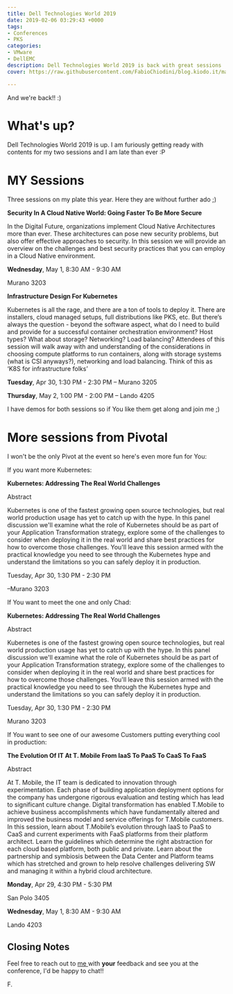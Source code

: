 ```yaml
---
title: Dell Technologies World 2019
date: 2019-02-06 03:29:43 +0000
tags:
- Conferences
- PKS
categories:
- VMware
- DellEMC
description: Dell Technologies World 2019 is back with great sessions
cover: https://raw.githubusercontent.com/FabioChiodini/blog.kiodo.it/master/images/DogEye.jpg

---
```

And we're back!! :)

# What's up?

Dell Technologies World 2019 is up. I am furiously getting ready with contents for my two sessions and I am late than ever :P

# MY Sessions

Three sessions on my plate this year. Here they are without further ado ;)

**Security In A Cloud Native World: Going Faster To Be More Secure**

In the Digital Future, organizations implement Cloud Native Architectures more than ever. These architectures can pose new security problems, but also offer effective approaches to security. In this session we will provide an overview on the challenges and best security practices that you can employ in a Cloud Native environment.  

**Wednesday**, May 1, 8:30 AM - 9:30 AM 

Murano 3203

**Infrastructure Design For Kubernetes** 

Kubernetes is all the rage, and there are a ton of tools to deploy it. There are installers, cloud managed setups, full distributions like PKS, etc. But there’s always the question - beyond the software aspect, what do I need to build and provide for a successful container orchestration environment? Host types? What about storage? Networking? Load balancing? Attendees of this session will walk away with and understanding of the considerations in choosing compute platforms to run containers, along with storage systems (what is CSI anyways?), networking and load balancing. Think of this as ‘K8S for infrastructure folks’

**Tuesday**, Apr 30, 1:30 PM - 2:30 PM – Murano 3205

**Thursday**, May 2, 1:00 PM - 2:00 PM – Lando 4205

I have demos for both sessions so if You like them get along and join me ;)

# More sessions from Pivotal

I won't be the only Pivot at the event so here's even more fun for You:

If you want more Kubernetes:

**Kubernetes: Addressing The Real World Challenges**

Abstract

Kubernetes is one of the fastest growing open source technologies, but real world production usage has yet to catch up with the hype. In this panel discussion we'll examine what the role of Kubernetes should be as part of your Application Transformation strategy, explore some of the challenges to consider when deploying it in the real world and share best practices for how to overcome those challenges. You'll leave this session armed with the practical knowledge you need to see through the Kubernetes hype and understand the limitations so you can safely deploy it in production.

Tuesday, Apr 30, 1:30 PM - 2:30 PM

–Murano 3203

If You want to meet the one and only Chad:

**Kubernetes: Addressing The Real World Challenges**

Abstract

Kubernetes is one of the fastest growing open source technologies, but real world production usage has yet to catch up with the hype. In this panel discussion we'll examine what the role of Kubernetes should be as part of your Application Transformation strategy, explore some of the challenges to consider when deploying it in the real world and share best practices for how to overcome those challenges. You'll leave this session armed with the practical knowledge you need to see through the Kubernetes hype and understand the limitations so you can safely deploy it in production.

Tuesday, Apr 30, 1:30 PM - 2:30 PM

Murano 3203

If You want to see one of our awesome Customers putting everything cool in production:

**The Evolution Of IT At T. Mobile From IaaS To PaaS To CaaS To FaaS**

Abstract

At T. Mobile, the IT team is dedicated to innovation through experimentation. Each phase of building application deployment options for the company has undergone rigorous evaluation and testing which has lead to significant culture change. Digital transformation has enabled T.Mobile to achieve business accomplishments which have fundamentally altered and improved the business model and service offerings for T.Mobile customers. In this session, learn about T.Mobile’s evolution through IaaS to PaaS to CaaS and current experiments with FaaS platforms from their platform architect. Learn the guidelines which determine the right abstraction for each cloud based platform, both public and private. Learn about the partnership and symbiosis between the Data Center and Platform teams which has stretched and grown to help resolve challenges delivering SW and managing it within a hybrid cloud architecture.

**Monday**, Apr 29, 4:30 PM - 5:30 PM

San Polo 3405

**Wednesday**, May 1, 8:30 AM - 9:30 AM

Lando 4203

## Closing Notes

Feel free to reach out to [me ](@FabioChiodini)with **your** feedback and see you at the conference, I'd be happy to chat!!

F.